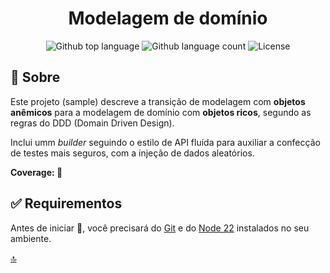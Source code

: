 <h1 align="center">Modelagem de domínio</h1>

<p align="center">
  <img alt="Github top language" src="https://img.shields.io/github/languages/top/manucoutinho/hex-system-design?color=56BEB8">
  <img alt="Github language count" src="https://img.shields.io/github/languages/count/manucoutinho/hex-system-design?color=56BEB8"
  <img alt="Repository size" src="https://img.shields.io/github/repo-size/manucoutinho/hex-system-design?color=56BEB8">
  <img alt="License" src="https://img.shields.io/github/license/manucoutinho/hex-system-design?color=56BEB8">

  <!-- <img alt="Github stars" src="https://img.shields.io/github/stars/{{YOUR_GITHUB_USERNAME}}/domain-model?color=56BEB8" /> -->
</p>


## :dart: Sobre ##

Este projeto (sample) descreve a transição de modelagem com __objetos anêmicos__ para a modelagem de domínio com __objetos ricos__, segundo as regras do DDD (Domain Driven Design).

Inclui umm _builder_ seguindo o estilo de API fluída para auxiliar a confecção de testes mais seguros, com a injeção de dados aleatórios.

__Coverage: 💯__


## :white_check_mark: Requirementos ##

Antes de iniciar :checkered_flag:, você precisará do [Git](https://git-scm.com) e do [Node 22](https://nodejs.org/en/) instalados no seu ambiente.


<a href="#top">🔝</a>
